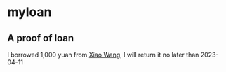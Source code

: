 # myloan

## A proof of loan

I borrowed 1,000 yuan from [Xiao Wang](https://github.com/ls0f), I will return it no later than 2023-04-11


